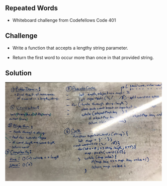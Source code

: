 ## Repeated Words
- Whiteboard challenge from Codefellows Code 401

## Challenge
- Write a function that accepts a lengthy string parameter.

- Return the first word to occur more than once in that provided string.

## Solution
![](./assets/repeated_words.jpg)